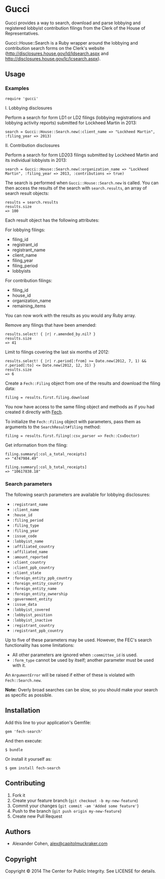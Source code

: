 # Gucci

Gucci provides a way to search, download and parse lobbying and registered lobbyist contribution filings from the Clerk of the House of Representatives.

Gucci::House::Search is a Ruby wrapper around the lobbying and contribution search forms on the Clerk's website (http://disclosures.house.gov/ld/ldsearch.aspx and http://disclosures.house.gov/lc/lcsearch.aspx).

## Usage

### Examples

    require 'gucci'

I. Lobbying disclosures

Perform a search for form LD1 or LD2 filings (lobbying registrations and lobbying activity reports) submitted for Lockheed Martin in 2013:

    search = Gucci::House::Search.new(:client_name => "Lockheed Martin", :filing_year => 2013)

II. Contribution disclosures

Perform a search for form LD203 filings submitted by Lockheed Martin and its individual lobbyists in 2013:

    search = Gucci::House::Search.new(:organization_name => "Lockheed Martin", :filing_year => 2013, :contributions => true)

The search is performed when `Gucci::House::Search.new` is called. You can then access the results of the search with `search.results`, an array of search result objects:

    results = search.results
    results.size
    => 100

Each result object has the following attributes:

For lobbying filings:
- filing_id
- registrant_id
- registrant_name
- client_name
- filing_year
- filing_period
- lobbyists

For contribution filings:
- filing_id
- house_id
- organization_name
- remaining_items

You can now work with the results as you would any Ruby array.

Remove any filings that have been amended:

    results.select! { |r| r.amended_by.nil? }
    results.size
    => 41

Limit to filings covering the last six months of 2012:

    results.select! { |r| r.period[:from] >= Date.new(2012, 7, 1) && r.period[:to] <= Date.new(2012, 12, 31) }
    results.size
    => 6

Create a `Fech::Filing` object from one of the results and download the filing data:

    filing = results.first.filing.download

You now have access to the same filing object and methods as if you had created it directly with [Fech](http://nytimes.github.io/Fech/).

To initialize the `Fech::Filing` object with parameters, pass them as arguments to the `SearchResult#filing` method:

    filing = results.first.filing(:csv_parser => Fech::CsvDoctor)

Get information from the filing:

    filing.summary[:col_a_total_receipts]
    => "4747984.49"

    filing.summary[:col_b_total_receipts]
    => "10617838.18"

### Search parameters

The following search parameters are available for lobbying disclosures:

- `:registrant_name`
- `:client_name`
- `:house_id`
- `:filing_period`
- `:filing_type`
- `:filing_year`
- `:issue_code`
- `:lobbyist_name`
- `:affiliated_country`
- `:affiliated_name`
- `:amount_reported`
- `:client_country`
- `:client_ppb_country`
- `:client_state`
- `:foreign_entity_ppb_country`
- `:foreign_entity_country`
- `:foreign_entity_name`
- `:foreign_entity_ownership`
- `:government_entity`
- `:issue_data`
- `:lobbyist_covered`
- `:lobbyist_position`
- `:lobbyist_inactive`
- `:registrant_country`
- `:registrant_ppb_country`


  

Up to five of these parameters may be used. However, the FEC's search functionality has some limitations:

- All other parameters are ignored when `:committee_id` is used.
- `:form_type` cannot be used by itself; another parameter must be used with it.

An `ArgumentError` will be raised if either of these is violated with `Fech::Search.new`.

__Note:__ Overly broad searches can be slow, so you should make your search as specific as possible.

## Installation

Add this line to your application's Gemfile:

    gem 'fech-search'

And then execute:

    $ bundle

Or install it yourself as:

    $ gem install fech-search

## Contributing

1. Fork it
2. Create your feature branch (`git checkout -b my-new-feature`)
3. Commit your changes (`git commit -am 'Added some feature'`)
4. Push to the branch (`git push origin my-new-feature`)
5. Create new Pull Request

## Authors

- Alexander Cohen, alex@capitolmuckraker.com

## Copyright

Copyright © 2014 The Center for Public Integrity. See LICENSE for details.
